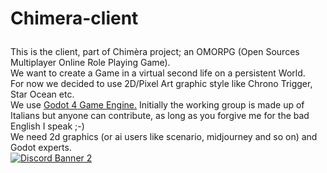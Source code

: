 # Chimera-client</p>
This is the client, part of Chimèra project; an OMORPG (Open Sources Multiplayer Online Role Playing Game).</br>
We want to create a Game in a virtual second life on a persistent World.</br>
For now we decided to use 2D/Pixel Art graphic style like Chrono Trigger, Star Ocean etc.</br>
We use <a href="https://godotengine.org/">Godot 4 Game Engine.</a>
Initially the working group is made up of Italians but anyone can contribute, as long as you forgive me for the bad English I speak ;-)</br>
We need 2d graphics (or ai users like scenario, midjourney and so on) and Godot experts.</br>
<a href="https://discord.gg/ahgZbjzsjC">
    <img src="https://discordapp.com/api/guilds/1054369396396675083/widget.png?style=banner2" alt="Discord Banner 2"/>
</a>
